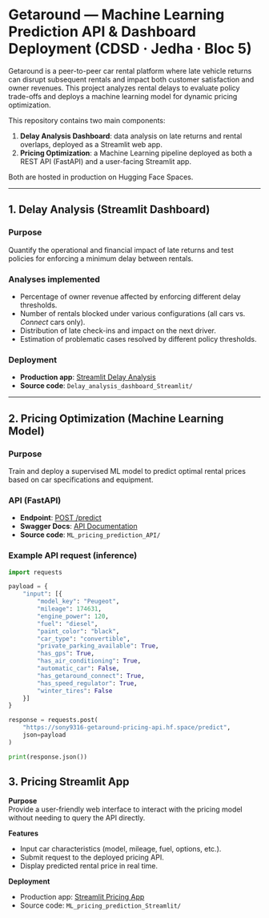 # Getaround — Machine Learning Prediction API & Dashboard Deployment (CDSD · Jedha · Bloc 5)

Getaround is a peer-to-peer car rental platform where late vehicle returns can disrupt subsequent rentals and impact both customer satisfaction and owner revenues. This project analyzes rental delays to evaluate policy trade-offs and deploys a machine learning model for dynamic pricing optimization.

This repository contains two main components:  

1. **Delay Analysis Dashboard**: data analysis on late returns and rental overlaps, deployed as a Streamlit web app.  
2. **Pricing Optimization**: a Machine Learning pipeline deployed as both a REST API (FastAPI) and a user-facing Streamlit app.  

Both are hosted in production on Hugging Face Spaces.  

---

## 1. Delay Analysis (Streamlit Dashboard)

### Purpose
Quantify the operational and financial impact of late returns and test policies for enforcing a minimum delay between rentals.  

### Analyses implemented
- Percentage of owner revenue affected by enforcing different delay thresholds.  
- Number of rentals blocked under various configurations (all cars vs. *Connect* cars only).  
- Distribution of late check-ins and impact on the next driver.  
- Estimation of problematic cases resolved by different policy thresholds.  

### Deployment
- **Production app**: [Streamlit Delay Analysis](https://huggingface.co/spaces/sony9316/Streamlit-delay-analysis)  
- **Source code**: `Delay_analysis_dashboard_Streamlit/`  

---

## 2. Pricing Optimization (Machine Learning Model)

### Purpose
Train and deploy a supervised ML model to predict optimal rental prices based on car specifications and equipment.  

### API (FastAPI)
- **Endpoint**: [POST /predict](https://sony9316-getaround-pricing-api.hf.space/predict)  
- **Swagger Docs**: [API Documentation](https://sony9316-getaround-pricing-api.hf.space/docs)  
- **Source code**: `ML_pricing_prediction_API/`  

### Example API request (inference)

```python
import requests

payload = {
    "input": [{
        "model_key": "Peugeot",
        "mileage": 174631,
        "engine_power": 120,
        "fuel": "diesel",
        "paint_color": "black",
        "car_type": "convertible",
        "private_parking_available": True,
        "has_gps": True,
        "has_air_conditioning": True,
        "automatic_car": False,
        "has_getaround_connect": True,
        "has_speed_regulator": True,
        "winter_tires": False
    }]
}

response = requests.post(
    "https://sony9316-getaround-pricing-api.hf.space/predict",
    json=payload
)

print(response.json())
```

## 3. Pricing Streamlit App

**Purpose**  
Provide a user-friendly web interface to interact with the pricing model without needing to query the API directly.  

**Features**  
- Input car characteristics (model, mileage, fuel, options, etc.).  
- Submit request to the deployed pricing API.  
- Display predicted rental price in real time.  

**Deployment**  
- Production app: [Streamlit Pricing App](https://huggingface.co/spaces/sony9316/Getaround_pricing_streamlit)  
- Source code: `ML_pricing_prediction_Streamlit/`  
